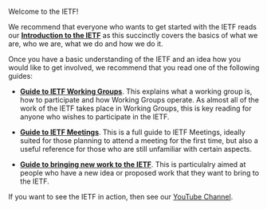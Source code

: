 Welcome to the IETF!

We recommend that everyone who wants to get started with the IETF reads our **[Introduction to the IETF]()** as this succinctly covers the basics of what we are, who we are, what we do and how we do it.

Once you have a basic understanding of the IETF and  an idea how you would like to get involved, we recommend that you read one of the following guides:

* **[Guide to IETF Working Groups]()**. This explains what a working group is, how to participate and how Working Groups operate.  As almost all of the work of the IETF takes place in Working Groups, this is key reading for anyone who wishes to participate in the IETF.

* **[Guide to IETF Meetings]()**. This is a full guide to IETF Meetings, ideally suited for those planning to attend a meeting for the first time, but also a useful reference for those who are still unfamiliar with certain aspects.

* **[Guide to bringing new work to the IETF]()**. This is particulalry aimed at people who have a new idea or proposed work that they want to bring to the IETF.

If you want to see the IETF in action, then see our [YouTube Channel](https://www.youtube.com/channel/UC8dtK9njBLdFnBahHFp0eZQ).